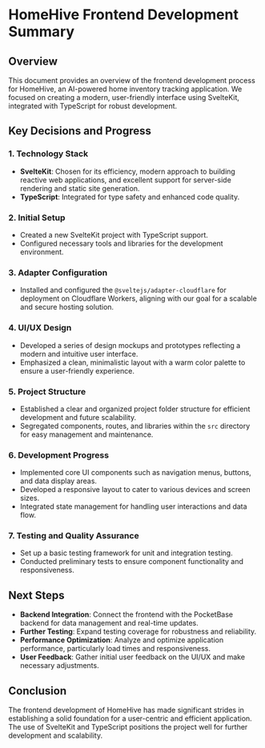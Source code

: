 # HomeHive Frontend Development Summary

## Overview

This document provides an overview of the frontend development process for HomeHive, an AI-powered home inventory tracking application. We focused on creating a modern, user-friendly interface using SvelteKit, integrated with TypeScript for robust development.

## Key Decisions and Progress

### 1. Technology Stack
- **SvelteKit**: Chosen for its efficiency, modern approach to building reactive web applications, and excellent support for server-side rendering and static site generation.
- **TypeScript**: Integrated for type safety and enhanced code quality.

### 2. Initial Setup
- Created a new SvelteKit project with TypeScript support.
- Configured necessary tools and libraries for the development environment.

### 3. Adapter Configuration
- Installed and configured the `@sveltejs/adapter-cloudflare` for deployment on Cloudflare Workers, aligning with our goal for a scalable and secure hosting solution.

### 4. UI/UX Design
- Developed a series of design mockups and prototypes reflecting a modern and intuitive user interface.
- Emphasized a clean, minimalistic layout with a warm color palette to ensure a user-friendly experience.

### 5. Project Structure
- Established a clear and organized project folder structure for efficient development and future scalability.
- Segregated components, routes, and libraries within the `src` directory for easy management and maintenance.

### 6. Development Progress
- Implemented core UI components such as navigation menus, buttons, and data display areas.
- Developed a responsive layout to cater to various devices and screen sizes.
- Integrated state management for handling user interactions and data flow.

### 7. Testing and Quality Assurance
- Set up a basic testing framework for unit and integration testing.
- Conducted preliminary tests to ensure component functionality and responsiveness.

## Next Steps

- **Backend Integration**: Connect the frontend with the PocketBase backend for data management and real-time updates.
- **Further Testing**: Expand testing coverage for robustness and reliability.
- **Performance Optimization**: Analyze and optimize application performance, particularly load times and responsiveness.
- **User Feedback**: Gather initial user feedback on the UI/UX and make necessary adjustments.

## Conclusion

The frontend development of HomeHive has made significant strides in establishing a solid foundation for a user-centric and efficient application. The use of SvelteKit and TypeScript positions the project well for further development and scalability.
